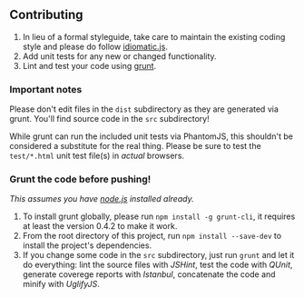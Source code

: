 ## Contributing

1. In lieu of a formal styleguide, take care to maintain the existing coding style and please do follow [idiomatic.js](https://github.com/rwldrn/idiomatic.js).
2. Add unit tests for any new or changed functionality.
3. Lint and test your code using [grunt](https://github.com/cowboy/grunt).

### Important notes
Please don't edit files in the `dist` subdirectory as they are generated via grunt. You'll find source code in the `src` subdirectory!

While grunt can run the included unit tests via PhantomJS, this shouldn't be considered a substitute for the real thing. Please be sure to test the `test/*.html` unit test file(s) in _actual_ browsers.

### Grunt the code before pushing!
_This assumes you have [node.js](http://nodejs.org/) installed already._

1. To install grunt globally, please run `npm install -g grunt-cli`, it requires at least the version 0.4.2 to make it work.
1. From the root directory of this project, run `npm install --save-dev` to install the project's dependencies.
1. If you change some code in the `src` subdirectory, just run `grunt` and let it do everything: lint the source files with _JSHint_, test the code with _QUnit_, generate coverege reports with _Istanbul_, concatenate the code and minify with _UglifyJS_.